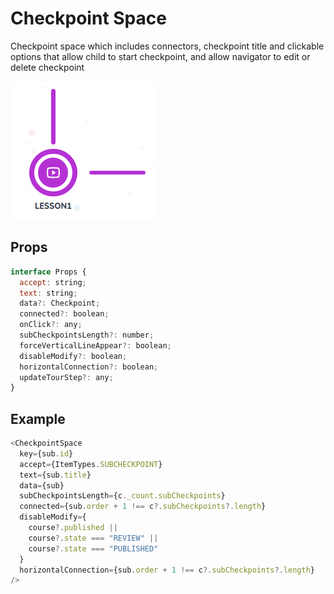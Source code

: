 # Checkpoint Space

Checkpoint space which includes connectors, checkpoint title and clickable options that allow child to start checkpoint, and allow navigator to edit or delete checkpoint

![](./readmeIMG/2023-02-14-16-24-17.png)

## Props

```js
interface Props {
  accept: string;
  text: string;
  data?: Checkpoint;
  connected?: boolean;
  onClick?: any;
  subCheckpointsLength?: number;
  forceVerticalLineAppear?: boolean;
  disableModify?: boolean;
  horizontalConnection?: boolean;
  updateTourStep?: any;
}
```

## Example

```js
<CheckpointSpace
  key={sub.id}
  accept={ItemTypes.SUBCHECKPOINT}
  text={sub.title}
  data={sub}
  subCheckpointsLength={c._count.subCheckpoints}
  connected={sub.order + 1 !== c?.subCheckpoints?.length}
  disableModify={
    course?.published ||
    course?.state === "REVIEW" ||
    course?.state === "PUBLISHED"
  }
  horizontalConnection={sub.order + 1 !== c?.subCheckpoints?.length}
/>
```
